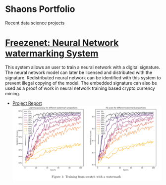 # Shaons Portfolio
Recent data science projects

# [Freezenet: Neural Network watermarking System](https://github.com/PlayingNumbers/ds_salary_proj) 
This system allows an user to train a neural network with a digital signature. The neural network model can later be licensed and distributed with the signature. Redistributed neural network can be identified with this system to prevent illegal copying of the model. The embedded signature can also be used as a proof of work in neural network training based crypto currency mining.
* [Project Report](https://github.com/Wizdore/open_projects/blob/main/reports/FreezeNet.pdf)
![](/images/freezenet.png)
